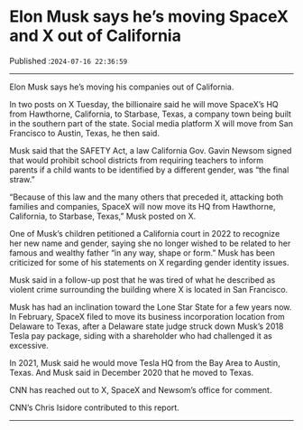 # Elon Musk says he’s moving SpaceX and X out of California

Published :`2024-07-16 22:36:59`

---

Elon Musk says he’s moving his companies out of California.

In two posts on X Tuesday, the billionaire said he will move SpaceX’s HQ from Hawthorne, California, to Starbase, Texas, a company town being built in the southern part of the state. Social media platform X will move from San Francisco to Austin, Texas, he then said.

Musk said that the SAFETY Act, a law California Gov. Gavin Newsom signed that would prohibit school districts from requiring teachers to inform parents if a child wants to be identified by a different gender, was “the final straw.”

“Because of this law and the many others that preceded it, attacking both families and companies, SpaceX will now move its HQ from Hawthorne, California, to Starbase, Texas,” Musk posted on X.

One of Musk’s children petitioned a California court in 2022 to recognize her new name and gender, saying she no longer wished to be related to her famous and wealthy father “in any way, shape or form.” Musk has been criticized for some of his statements on X regarding gender identity issues.

Musk said in a follow-up post that he was tired of what he described as violent crime surrounding the building where X is located in San Francisco.

Musk has had an inclination toward the Lone Star State for a few years now. In February, SpaceX filed to move its business incorporation location from Delaware to Texas, after a Delaware state judge struck down Musk’s 2018 Tesla pay package, siding with a shareholder who had challenged it as excessive.

In 2021, Musk said he would move Tesla HQ from the Bay Area to Austin, Texas. And Musk said in December 2020 that he moved to Texas.

CNN has reached out to X, SpaceX and Newsom’s office for comment.

CNN’s Chris Isidore contributed to this report.

---

